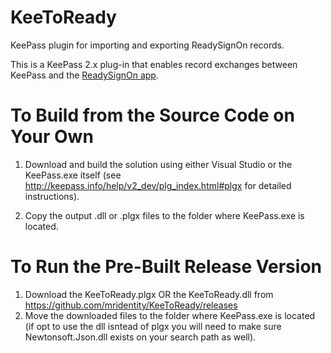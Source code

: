 # KeeToReady
KeePass plugin for importing and exporting ReadySignOn records.

This is a KeePass 2.x plug-in that enables record exchanges between KeePass and the [ReadySignOn app](https://itunes.apple.com/us/app/readysignon/id1007775032?mt=8&ign-mpt=uo%3D4).

To Build from the Source Code on Your Own
=========================================
1. Download and build the solution using either Visual Studio or the KeePass.exe itself (see http://keepass.info/help/v2_dev/plg_index.html#plgx for detailed instructions).

2. Copy the output .dll or .plgx files to the folder where KeePass.exe is located.


To Run the Pre-Built Release Version
=====================================
1. Download the KeeToReady.plgx OR the KeeToReady.dll from https://github.com/mridentity/KeeToReady/releases
2. Move the downloaded files to the folder where KeePass.exe is located (if opt to use the dll isntead of plgx you will need to make sure Newtonsoft.Json.dll exists on your search path as well).

